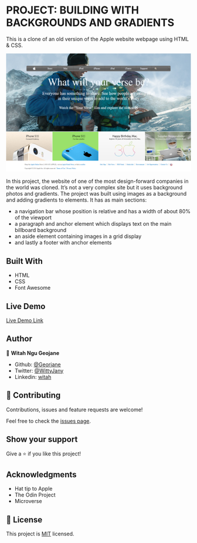 # PROJECT: BUILDING WITH BACKGROUNDS AND GRADIENTS

This is a clone of an old version of the Apple website webpage using HTML & CSS.

![screenshot](images/screenshot.png)

In this project, the website of one of the most design-forward companies in the world was cloned. It’s not a very complex site but it uses background photos and gradients. The project was built using images as a background and adding gradients to elements.
It has as main sections:
- a navigation bar whose position is relative and has a width of about 80% of the viewport
- a paragraph and anchor element which displays text on the main billboard background
- an aside element containing images in a grid display
- and lastly a footer with anchor elements

## Built With

- HTML
- CSS
- Font Awesome

## Live Demo

[Live Demo Link](https://raw.githack.com/Georjane/Apple-Website-Webpage/Apple_Landing_Page/index.html) 

## Author

👤 **Witah Ngu Geojane**

- Github: [@Georjane](https://github.com/Georjane)
- Twitter: [@WittyJany](https://twitter.com/WittyJany)
- Linkedin: [witah](https://www.linkedin.com/in/witah-georjane-74b8bb184)

## 🤝 Contributing

Contributions, issues and feature requests are welcome!

Feel free to check the [issues page](https://github.com/Georjane/Apple-Website-Webpage/issues).

## Show your support

Give a ⭐️ if you like this project!

## Acknowledgments

- Hat tip to Apple
- The Odin Project
- Microverse

## 📝 License

This project is [MIT](lic.url) licensed.
